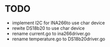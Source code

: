 # TODO

- implement I2C for INA266to use char device
- rewite DS18b20 to use char device
- rename current.go to ina266driver.go
- rename temperature.go to DS18b20driver.go
